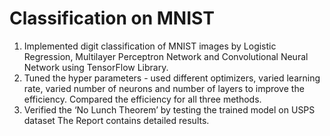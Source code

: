 # Classification on MNIST
1) Implemented digit classification of MNIST images by Logistic Regression, Multilayer Perceptron Network and Convolutional Neural Network using TensorFlow Library.
2) Tuned the hyper parameters - used different optimizers, varied learning rate, varied number of neurons and number of layers to improve the efficiency. Compared the efficiency for all three methods.
3) Verified the ‘No Lunch Theorem’ by testing the trained model on USPS dataset
The Report contains detailed results.
